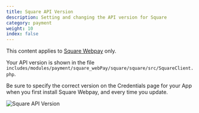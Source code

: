 ```yaml
---
title: Square API Version
description: Setting and changing the API version for Square 
category: payment
weight: 10
index: false
---
```


This content applies to [Square Webpay](/user/payment/square/) only.

Your API version is shown in the file 
`includes/modules/payment/square_webPay/square/square/src/SquareClient.php`.

Be sure to specify the correct version on the Credentials page for your App when you first install Square Webpay, and every time you update. 

![Square API Version](/images/square_api_version.png)
